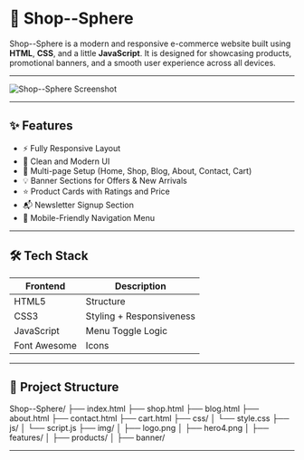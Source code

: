 # 🛒 Shop--Sphere

Shop--Sphere is a modern and responsive e-commerce website built using **HTML**, **CSS**, and a little **JavaScript**. It is designed for showcasing products, promotional banners, and a smooth user experience across all devices.

---

![Shop--Sphere Screenshot](img/banner/preview.jpg) <!-- Optional if you have a preview image -->

---

## ✨ Features

- ⚡ Fully Responsive Layout
- 🎯 Clean and Modern UI
- 🧾 Multi-page Setup (Home, Shop, Blog, About, Contact, Cart)
- 💡 Banner Sections for Offers & New Arrivals
- ⭐ Product Cards with Ratings and Price
- 📬 Newsletter Signup Section
- 📱 Mobile-Friendly Navigation Menu

---

## 🛠️ Tech Stack

| Frontend | Description             |
|----------|-------------------------|
| HTML5    | Structure               |
| CSS3     | Styling + Responsiveness |
| JavaScript | Menu Toggle Logic      |
| Font Awesome | Icons                |

---

## 📂 Project Structure

Shop--Sphere/
├── index.html
├── shop.html
├── blog.html
├── about.html
├── contact.html
├── cart.html
├── css/
│ └── style.css
├── js/
│ └── script.js
├── img/
│ ├── logo.png
│ ├── hero4.png
│ ├── features/
│ ├── products/
│ ├── banner/

---
